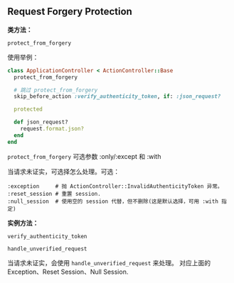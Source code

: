 ## Request Forgery Protection

**类方法：**

```
protect_from_forgery
```

使用举例：

```ruby
class ApplicationController < ActionController::Base
  protect_from_forgery

  # 跳过 protect_from_forgery
  skip_before_action :verify_authenticity_token, if: :json_request?

  protected

  def json_request?
    request.format.json?
  end
end
```

`protect_from_forgery`
可选参数 :only/:except 和 :with 

当请求未证实，可选择怎么处理。可选：

```
:exception     # 抛 ActionController::InvalidAuthenticityToken 异常。
:reset_session # 重置 session.
:null_session  # 使用空的 session 代替，但不删除(这是默认选择，可用 :with 指定)
```

**实例方法：**

```
verify_authenticity_token
```

```
handle_unverified_request
```

当请求未证实，会使用 `handle_unverified_request` 来处理。
对应上面的 Exception、Reset Session、Null Session.
